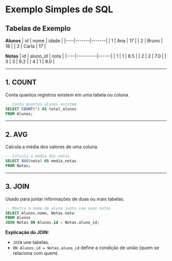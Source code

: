 # Exemplo Simples de SQL

## Tabelas de Exemplo

**Alunos**
| id | nome  | idade |
|----|-------|-------|
| 1  | Ana   | 17    |
| 2  | Bruno | 18    |
| 3  | Carla | 17    |

**Notas**
| id | aluno_id | nota |
|----|----------|------|
| 1  | 1        | 8.5  |
| 2  | 2        | 7.0  |
| 3  | 3        | 9.2  |
| 4  | 1        | 9.0  |

---

## 1. COUNT
Conta quantos registros existem em uma tabela ou coluna.

```sql
-- Conta quantos alunos existem
SELECT COUNT(*) AS total_alunos
FROM Alunos;
```

---

## 2. AVG
Calcula a média dos valores de uma coluna.

```sql
-- Calcula a média das notas
SELECT AVG(nota) AS media_notas
FROM Notas;
```

---

## 3. JOIN
Usado para juntar informações de duas ou mais tabelas.

```sql
-- Mostra o nome do aluno junto com suas notas
SELECT Alunos.nome, Notas.nota
FROM Alunos
JOIN Notas ON Alunos.id = Notas.aluno_id;
```

**Explicação do JOIN:**  
- `JOIN` une tabelas.  
- `ON Alunos.id = Notas.aluno_id` define a condição de união (quem se relaciona com quem).

